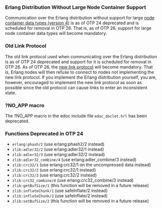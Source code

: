 ### Erlang Distribution Without Large Node Container Support

Communication over the Erlang distribution without support for large
[node container data types (version 4)](`e:erts:erl_dist_protocol.md#DFLAG_V4_NC`)
is as of OTP 24 deprecated and is scheduled for removal in OTP 26. That is, as
of OTP 26, support for large node container data types will become mandatory.

### Old Link Protocol

The old link protocol used when communicating over the Erlang distribution is as
of OTP 24 deprecated and support for it is scheduled for removal in OTP 26. As
of OTP 26, the
[new link protocol](`e:erts:erl_dist_protocol.md#new_link_protocol`) will become
mandatory. That is, Erlang nodes will then refuse to connect to nodes not
implementing the new link protocol. If you implement the Erlang distribution
yourself, you are, however, encouraged to implement the new link protocol as
soon as possible since the old protocol can cause links to enter an inconsistent
state.

### ?NO_APP macro

The ?NO_APP macro in the edoc include file `edoc_doclet.hrl` has been
deprecated.

### Functions Deprecated in OTP 24

-   `erlang:phash/2` (use erlang:phash2/2 instead)
-   `zlib:adler32/2` (use erlang:adler32/1 instead)
-   `zlib:adler32/3` (use erlang:adler32/2 instead)
-   `zlib:adler32_combine/4` (use erlang:adler_combine/3 instead)
-   `zlib:crc32/1` (use erlang:crc32/1 on the uncompressed data instead)
-   `zlib:crc32/2` (use erlang:crc32/1 instead)
-   `zlib:crc32/3` (use erlang:crc32/2 instead)
-   `zlib:crc32_combine/4` (use erlang:crc32_combine/3 instead)
-   `zlib:getBufSize/1` (this function will be removed in a future release)
-   `zlib:inflateChunk/1` (use safeInflate/2 instead)
-   `zlib:inflateChunk/2` (use safeInflate/2 instead)
-   `zlib:setBufSize/2` (this function will be removed in a future release)
